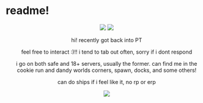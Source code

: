 # readme!
<ul align="center">
  <img src="https://64.media.tumblr.com/07b85a60417df27e80a152f4b984d8cc/d2bb5b503d6a2add-ce/s540x810/450c2dfc460c145e214dc9f0e16a631317a54dd6.pnj">
  <img src="https://64.media.tumblr.com/d5982f15b6605f03eabb41039ce74237/78fc347b5c66e25f-5e/s540x810/67da9ffdad44c08b0a302e8c18b79307da29eb96.gifv">
  <p> hi! recently got back into PT </p>
  <p> feel free to interact :)!! i tend to tab out often, sorry if i dont respond </p>
  <p> i go on both safe and 18+ servers, usually the former. can find me in the cookie run and dandy worlds corners, spawn, docks, and some others! </p>
  <p> can do ships if i feel like it, no rp or erp </p>
 <img src="https://64.media.tumblr.com/d5982f15b6605f03eabb41039ce74237/78fc347b5c66e25f-5e/s540x810/67da9ffdad44c08b0a302e8c18b79307da29eb96.gifv">
</ul>
